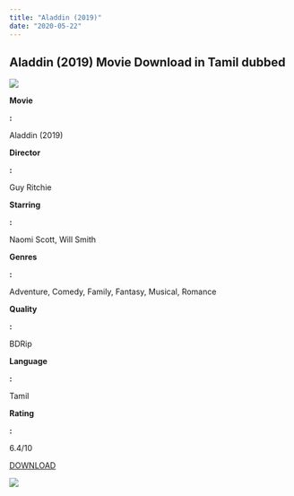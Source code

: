 ```yaml
---
title: "Aladdin (2019)"
date: "2020-05-22"
---
```


## Aladdin (2019) Movie Download in Tamil dubbed

[![](https://1.bp.blogspot.com/-s1d1KzFKMjA/Xp_QJnA74BI/AAAAAAAAArQ/r-rDJlqTqUw8kq43NBghYperPqpYPzEgQCNcBGAsYHQ/s320/images{6a9242ac63492b6a27eb196a6e17803ac8b6d8f05d0536ef84b9c25d26eb437e}2B{6a9242ac63492b6a27eb196a6e17803ac8b6d8f05d0536ef84b9c25d26eb437e}252810{6a9242ac63492b6a27eb196a6e17803ac8b6d8f05d0536ef84b9c25d26eb437e}2529.jpeg)](https://1.bp.blogspot.com/-s1d1KzFKMjA/Xp_QJnA74BI/AAAAAAAAArQ/r-rDJlqTqUw8kq43NBghYperPqpYPzEgQCNcBGAsYHQ/s1600/images{6a9242ac63492b6a27eb196a6e17803ac8b6d8f05d0536ef84b9c25d26eb437e}2B{6a9242ac63492b6a27eb196a6e17803ac8b6d8f05d0536ef84b9c25d26eb437e}252810{6a9242ac63492b6a27eb196a6e17803ac8b6d8f05d0536ef84b9c25d26eb437e}2529.jpeg)

**Movie**

**:**

Aladdin (2019)

**Director**

**:**

Guy Ritchie

**Starring**

**:**

Naomi Scott, Will Smith

**Genres**

**:**

Adventure, Comedy, Family, Fantasy, Musical, Romance

**Quality**

**:**

BDRip

**Language**

**:**

Tamil

**Rating**

**:**

6.4/10

[DOWNLOAD](http://d3.uptofiles.site//files/Tamil{6a9242ac63492b6a27eb196a6e17803ac8b6d8f05d0536ef84b9c25d26eb437e}20Dubbed{6a9242ac63492b6a27eb196a6e17803ac8b6d8f05d0536ef84b9c25d26eb437e}20Movies/Aladdin{6a9242ac63492b6a27eb196a6e17803ac8b6d8f05d0536ef84b9c25d26eb437e}20(2019)/Aladdin{6a9242ac63492b6a27eb196a6e17803ac8b6d8f05d0536ef84b9c25d26eb437e}20(640x360)/Aladdin{6a9242ac63492b6a27eb196a6e17803ac8b6d8f05d0536ef84b9c25d26eb437e}20HD.mp4)

[![](https://1.bp.blogspot.com/-bBTvAYM-C0g/Xp_Q6zNKllI/AAAAAAAAArc/OvPyfJTR66Yb2_O0fgliN8TZyhzwUiBNQCNcBGAsYHQ/s320/download-icon.gif)](https://1.bp.blogspot.com/-bBTvAYM-C0g/Xp_Q6zNKllI/AAAAAAAAArc/OvPyfJTR66Yb2_O0fgliN8TZyhzwUiBNQCNcBGAsYHQ/s1600/download-icon.gif)
